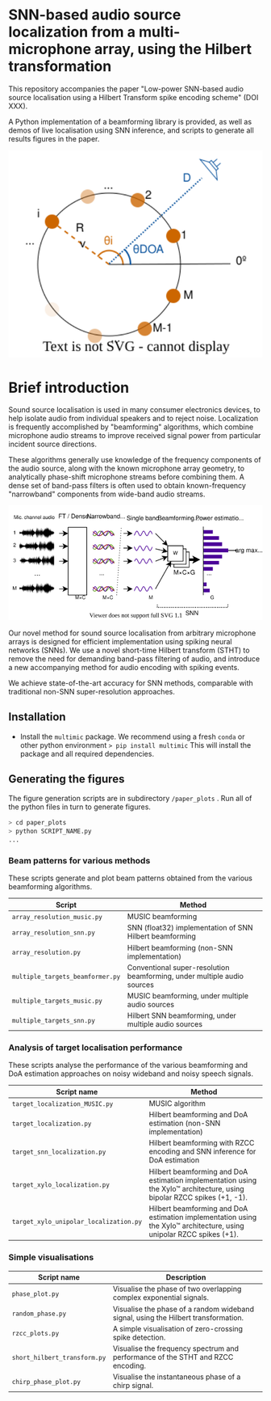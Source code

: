 # SNN-based audio source localization from a multi-microphone array, using the Hilbert transformation

This repository accompanies the paper "Low-power SNN-based audio source localisation using a Hilbert Transform spike encoding scheme" (DOI XXX).

A Python implementation of a beamforming library is provided, as well as demos of live localisation using SNN inference, and scripts to generate all results figures in the paper.

<img src="figures/hilbert_beamforming/microphone_array.svg" alt="circular_microphone_array" style="zoom:200%;" />

# Brief introduction

Sound source localisation is used in many consumer electronics devices, to help isolate audio from individual speakers and to reject noise. Localization is frequently accomplished by "beamforming" algorithms, which combine microphone audio streams to improve received signal power from particular incident source directions.

These algorithms generally use knowledge of the frequency components of the audio source, along with the known microphone array geometry, to analytically phase-shift microphone streams before combining them. A dense set of band-pass filters is often used to obtain known-frequency "narrowband" components from wide-band audio streams.

<img src="figures/hilbert_beamforming/narrowband_beamforming.svg" alt="narrowband_beamforming" style="zoom: 150%;" />

Our novel method for sound source localisation from arbitrary microphone arrays is designed for efficient implementation using spiking neural networks (SNNs). We use a novel short-time Hilbert transform (STHT) to remove the need for demanding band-pass filtering of audio, and introduce a new accompanying method for audio encoding with spiking events.

We achieve state-of-the-art accuracy for SNN methods, comparable with traditional non-SNN super-resolution approaches.

## Installation

* Install the `multimic` package. We recommend using a fresh `conda` or other python environment
  `> pip install multimic`
  This will install the package and all required dependencies.

## Generating the figures

The figure generation scripts are in subdirectory `/paper_plots` . Run all of the python files in turn to generate figures.

```bash
> cd paper_plots
> python SCRIPT_NAME.py
...
```

### Beam patterns for various methods
These scripts generate and plot beam patterns obtained from the various beamforming algorithms.

| Script                           | Method                                                       |
| -------------------------------- | ------------------------------------------------------------ |
| `array_resolution_music.py`      | MUSIC beamforming                                            |
| `array_resolution_snn.py`        | SNN (float32) implementation of SNN Hilbert beamforming      |
| `array_resolution.py`            | Hilbert beamforming (non-SNN implementation)                 |
| `multiple_targets_beamformer.py` | Conventional super-resolution beamforming, under multiple audio sources |
| `multiple_targets_music.py`      | MUSIC beamforming, under multiple audio sources              |
| `multiple_targets_snn.py`        | Hilbert SNN beamforming, under multiple audio sources        |

### Analysis of target localisation performance

These scripts analyse the performance of the various beamforming and DoA estimation approaches on noisy wideband and noisy speech signals.

| Script name                            | Method                                                       |
| -------------------------------------- | ------------------------------------------------------------ |
| `target_localization_MUSIC.py`         | MUSIC algorithm                                              |
| `target_localization.py`               | Hilbert beamforming and DoA estimation (non-SNN implementation) |
| `target_snn_localization.py`           | Hilbert beamforming with RZCC encoding and SNN inference for DoA estimation |
| `target_xylo_localization.py`          | Hilbert beamforming and DoA estimation implementation using the Xylo™ architecture, using bipolar RZCC spikes (+1, -1). |
| `target_xylo_unipolar_localization.py` | Hilbert beamforming and DoA estimation implementation using the Xylo™ architecture, using unipolar RZCC spikes (+1). |

### Simple visualisations

| Script name                            | Description                                                       |
| -------------------------------------- | ------------------------------------------------------------ |
| `phase_plot.py`                  | Visualise the phase of two overlapping complex exponential signals. |
| `random_phase.py`                | Visualise the phase of a random wideband signal, using the Hilbert transformation. |
| `rzcc_plots.py`                  | A simple visualisation of zero-crossing spike detection.     |
| `short_hilbert_transform.py`     | Visualise the frequency spectrum and performance of the STHT and RZCC encoding. |
| `chirp_phase_plot.py`            | Visualise the instantaneous phase of a chirp signal.         |

